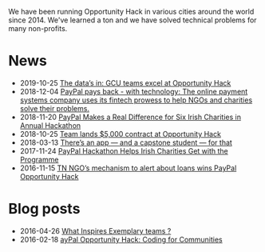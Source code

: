 We have been running Opportunity Hack in various cities around the world since 2014.  We've learned a ton and we have solved technical problems for many non-profits.

# News
- 2019-10-25 [The data’s in: GCU teams excel at Opportunity Hack](https://news.gcu.edu/2019/10/the-datas-in-gcu-teams-excel-at-opportunity-hack/)
- 2018-12-04 [PayPal pays back - with technology: The online payment systems company uses its fintech prowess to help NGOs and charities solve their problems.](https://www.businesstimes.com.sg/life-culture/paypal-pays-back-with-technology)
- 2018-11-20 [PayPal Makes a Real Difference for Six Irish Charities in Annual Hackathon](https://irishtechnews.ie/paypal-makes-a-real-difference-for-six-irish-charities-in-annual-hackathon/)
- 2018-10-25 [Team lands $5,000 contract at Opportunity Hack](https://news.gcu.edu/2018/10/team-lands-5000-contract-at-opportunity-hack/)
- 2018-03-13 [There’s an app — and a capstone student — for that](https://news.gcu.edu/2018/03/theres-app-gcu-capstone-student/)
- 2017-11-24 [PayPal Hackathon Helps Irish Charities Get with the Programme](https://irishtechnews.ie/paypal-hackathon-helps-irish-charities-get-with-the-programme/)
- 2016-11-15 [TN NGO’s mechanism to alert about loans wins PayPal Opportunity Hack](https://www.thenewsminute.com/article/tn-ngos-mechanism-alert-about-loans-wins-paypal-opportunity-hack-52939)

# Blog posts
- 2016-04-26 [What Inspires Exemplary teams ?](https://www.linkedin.com/pulse/what-inspires-exemplary-teams-prashanthi-ravanavarapu-1/)
- 2016-02-18 [ayPal Opportunity Hack: Coding for Communities](https://www.paypal.com/stories/us/paypal-opportunity-hack-coding-for-communities)
